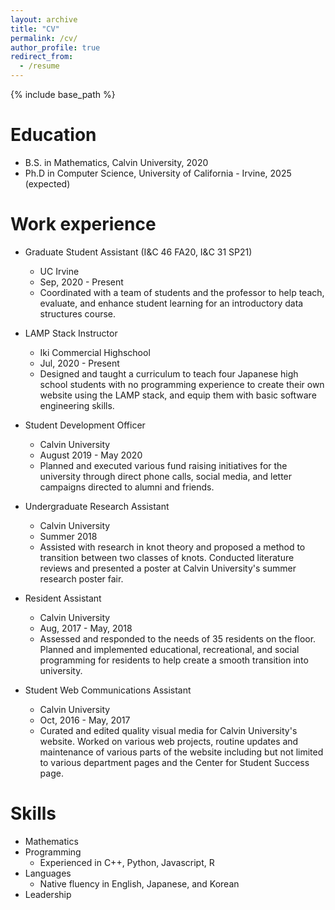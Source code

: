 ```yaml
---
layout: archive
title: "CV"
permalink: /cv/
author_profile: true
redirect_from:
  - /resume
---
```


{% include base_path %}

Education
======

* B.S. in Mathematics, Calvin University, 2020
* Ph.D in Computer Science, University of California - Irvine, 2025 (expected)

Work experience
======

* Graduate Student Assistant (I&C 46 FA20, I&C 31 SP21)
  * UC Irvine
  * Sep, 2020 - Present
  * Coordinated with a team of students and the professor to help teach, evaluate, and enhance student learning for an introductory data structures course.

* LAMP Stack Instructor
  * Iki Commercial Highschool
  * Jul, 2020 - Present
  * Designed and taught a curriculum to teach four Japanese high school students with no programming experience to create their own website using the LAMP stack, and equip them with basic software engineering skills.

* Student Development Officer
  * Calvin University
  * August 2019 - May 2020
  * Planned and executed various fund raising initiatives for the university through direct phone calls, social media, and letter campaigns directed to alumni and friends.

* Undergraduate Research Assistant
  * Calvin University
  * Summer 2018
  * Assisted with research in knot theory and proposed a method to transition between two classes of knots. Conducted literature reviews and presented a poster at Calvin University's summer research poster fair.

* Resident Assistant 
  * Calvin University
  * Aug, 2017 - May, 2018
  * Assessed and responded to the needs of 35 residents on the floor. Planned and implemented educational, recreational, and social programming for residents to help create a smooth transition into university. 

* Student Web Communications Assistant
  * Calvin University 
  * Oct, 2016 - May, 2017
  * Curated and edited quality visual media for Calvin University's website. Worked on various web projects, routine updates and maintenance of various parts of the website including but not limited to various department pages and the Center for Student Success page. 
  
Skills
======

* Mathematics
* Programming
  * Experienced in C++, Python, Javascript, R
* Languages
  * Native fluency in English, Japanese, and Korean
* Leadership

<!-- Publications
======
  <ul>{% for post in site.publications %}
    {% include archive-single-cv.html %}
  {% endfor %}</ul>
  
Talks
======
  <ul>{% for post in site.talks %}
    {% include archive-single-talk-cv.html %}
  {% endfor %}</ul>
  
Teaching
======
  <ul>{% for post in site.teaching %}
    {% include archive-single-cv.html %}
  {% endfor %}</ul>
   -->
